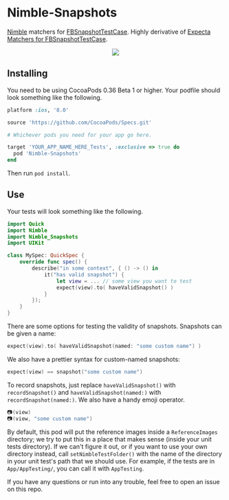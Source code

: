 <!-- Hiding until we have Swift 2 on CI: [![Build Status](https://travis-ci.org/ashfurrow/Nimble-Snapshots.svg)](https://travis-ci.org/ashfurrow/Nimble-Snapshots) -->

Nimble-Snapshots
=============================

[Nimble](https://github.com/Quick/Nimble) matchers for [FBSnapshotTestCase](https://github.com/facebook/ios-snapshot-test-case).
Highly derivative of [Expecta Matchers for FBSnapshotTestCase](https://github.com/dblock/ios-snapshot-test-case-expecta). 

<p align="center">
<img src="http://gifs.ashfurrow.com/click.gif" />
</p>

Installing
----------

You need to be using CocoaPods 0.36 Beta 1 or higher. Your podfile should look
something like the following.

```rb
platform :ios, '8.0'

source 'https://github.com/CocoaPods/Specs.git'

# Whichever pods you need for your app go here.

target 'YOUR_APP_NAME_HERE_Tests', :exclusive => true do
  pod 'Nimble-Snapshots'
end
```

Then run `pod install`. 

Use
---

Your tests will look something like the following.

```swift
import Quick
import Nimble
import Nimble_Snapshots
import UIKit

class MySpec: QuickSpec {
    override func spec() {
        describe("in some context", { () -> () in
            it("has valid snapshot") {
                let view = ... // some view you want to test
                expect(view).to( haveValidSnapshot() )
            }
        });
    }
}
```

There are some options for testing the validity of snapshots. Snapshots can be
given a name:

```swift
expect(view).to( haveValidSnapshot(named: "some custom name") )
```

We also have a prettier syntax for custom-named snapshots:

```swift
expect(view) == snapshot("some custom name")
```

To record snapshots, just replace `haveValidSnapshot()` with `recordSnapshot()`
and `haveValidSnapshot(named:)` with `recordSnapshot(named:)`. We also have a 
handy emoji operator. 

```swift
📷(view)
📷(view, "some custom name")
```

By default, this pod will put the reference images inside a `ReferenceImages`
directory; we try to put this in a place that makes sense (inside your unit
tests directory). If we can't figure it out, or if you want to use your own 
directory instead, call `setNimbleTestFolder()` with the name of the directory
in your unit test's path that we should use. For example, if the tests are in 
`App/AppTesting/`, you can call it with `AppTesting`.

If you have any questions or run into any trouble, feel free to open an issue
on this repo. 
